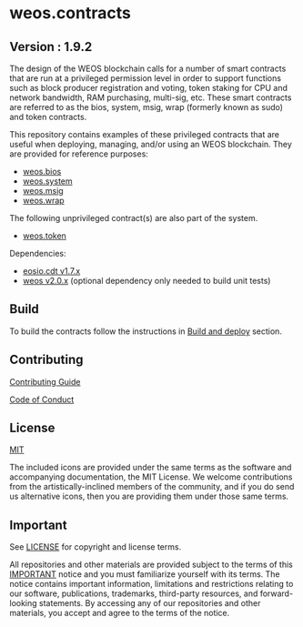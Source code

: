 # weos.contracts

## Version : 1.9.2

The design of the WEOS blockchain calls for a number of smart contracts that are run at a privileged permission level in order to support functions such as block producer registration and voting, token staking for CPU and network bandwidth, RAM purchasing, multi-sig, etc.  These smart contracts are referred to as the bios, system, msig, wrap (formerly known as sudo) and token contracts.

This repository contains examples of these privileged contracts that are useful when deploying, managing, and/or using an WEOS blockchain.  They are provided for reference purposes:

   * [weos.bios](./contracts/weos.bios)
   * [weos.system](./contracts/weos.system)
   * [weos.msig](./contracts/weos.msig)
   * [weos.wrap](./contracts/weos.wrap)

The following unprivileged contract(s) are also part of the system.
   * [weos.token](./contracts/weos.token)

Dependencies:
* [eosio.cdt v1.7.x](https://github.com/WEOS/weos.cdt/releases/tag/v1.7.0)
* [weos v2.0.x](https://github.com/WEOS/eos/releases/tag/v2.0.8) (optional dependency only needed to build unit tests)

## Build

To build the contracts follow the instructions in [Build and deploy](https://developers.eos.io/manuals/weos.contracts/latest/build-and-deploy) section.

## Contributing

[Contributing Guide](./CONTRIBUTING.md)

[Code of Conduct](./CONTRIBUTING.md#conduct)

## License

[MIT](./LICENSE)

The included icons are provided under the same terms as the software and accompanying documentation, the MIT License.  We welcome contributions from the artistically-inclined members of the community, and if you do send us alternative icons, then you are providing them under those same terms.

## Important

See [LICENSE](./LICENSE) for copyright and license terms.

All repositories and other materials are provided subject to the terms of this [IMPORTANT](./IMPORTANT.md) notice and you must familiarize yourself with its terms.  The notice contains important information, limitations and restrictions relating to our software, publications, trademarks, third-party resources, and forward-looking statements.  By accessing any of our repositories and other materials, you accept and agree to the terms of the notice.
